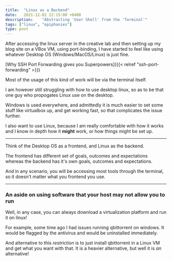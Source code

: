 ```yaml
---
title:  "Linux as a Backend"
date:   2021-12-02 22:15:00 +0400
description:    "Abstracting 'User Shell' from the 'Terminal'"
tags: ["linux", "epiphanies"]
type: post
---
```


After accessing the linux server in the creative lab and then setting up my blog site on a VBox VM, using port-binding, I have started to feel like using whatever Desktop OS (Windows/MacOS/Linux) is just fine. 

[Why SSH Port Forwarding gives you Superpowers]({{< relref "ssh-port-forwarding" >}})

Most of the usage of this kind of work will be via the terminal itself.

I am however still struggling with how to use desktop linux, so as to be that one guy who propogates Linux use on the desktop.

Windows is used everywhere, and admittedly it is much easier to set some stuff like virtualbox up, and get working fast, so that complicates the issue further.

I also want to use Linux, because I am really comfortable with how it works and I know in depth how it **might** work, or how things might be set up.

---

Think of the Desktop OS as a frontend, and Linux as the backend.

The frontend has different set of goals, outcomes and expectations whereas the backend has it's own goals, outcomes and expectations.

And in any scenario, you will be accessing most tools through the terminal, so it doesn't matter what you frontend you use.

---

### An aside on using software that your host may not allow you to run

Well, in any case, you can always download a virtualization platform and run it on linux!

For example, some time ago I had issues running qbittorrent on windows. It would be flagged by the antivirus and would be uninstalled immediately.

And alternative to this *restriction* is to just install qbittorrent in a Linux VM and get what you want with that. It is a heavier alternative, but well it is *an* alternative!